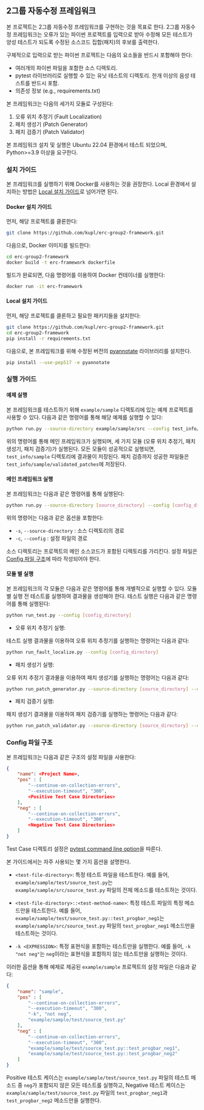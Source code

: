 ## 2그룹 자동수정 프레임워크

본 프로젝트는 2그룹 자동수정 프레임워크를 구현하는 것을 목표로 한다. 2그룹 자동수정 프레임워크는 오류가 있는 파이썬 프로젝트를 입력으로 받아 수정해 모든 테스트가 양성 테스트가 되도록 수정된 소스코드 집합(패치)의 후보를 출력한다. 

구체적으로 입력으로 받는 파이썬 프로젝트는 다음의 요소들을 반드시 포함해야 한다:
- 여러개의 파이썬 파일을 포함한 소스 디렉토리.
- pytest 라이브러리로 실행할 수 있는 유닛 테스트의 디렉토리. 한개 이상의 음성 테스트를 반드시 포함.
- 의존성 정보 (e.g., requirements.txt)

본 프레임워크는 다음의 세가지 모듈로 구성된다:
1. 오류 위치 추정기 (Fault Localization)
2. 패치 생성기 (Patch Generator)
3. 패치 검증기 (Patch Validator)

본 프레임워크 설치 및 실행은 Ubuntu 22.04 환경에서 테스트 되었으며, Python>=3.9 이상을 요구한다.

### 설치 가이드

본 프레임워크를 실행하기 위해 Docker를 사용하는 것을 권장한다. Local 환경에서 설치하는 방법은 [Local 설치 가이드](#local-설치-가이드)로 넘어가면 된다.

#### Docker 설치 가이드 

먼저, 해당 프로젝트를 클론한다:

```bash
git clone https://github.com/kupl/erc-group2-framework.git
```

다음으로, Docker 이미지를 빌드한다:

```bash
cd erc-group2-framework
docker build -t erc-framework dockerfile
```

빌드가 완료되면, 다음 명령어를 이용하여 Docker 컨테이너를 실행한다:

```bash
docker run -it erc-framework
```

#### Local 설치 가이드

먼저, 해당 프로젝트를 클론하고 필요한 패키지들을 설치한다:

```bash
git clone https://github.com/kupl/erc-group2-framework.git
cd erc-group2-framework
pip install -r requirements.txt
```

다음으로, 본 프레임워크를 위해 수정된 버전의 [pyannotate](https://github.com/dropbox/pyannotate) 라이브러리를 설치한다.

```bash
pip install --use-pep517 -e pyannotate
```

### 실행 가이드

#### 예제 실행

본 프레임워크를 테스트하기 위해 `example/sample` 디렉토리에 있는 예제 프로젝트를 사용할 수 있다. 다음과 같은 명령어를 통해 해당 예제를 실행할 수 있다:

```bash
python run.py --source-directory example/sample/src --config test_info/config.json
```

위의 명령어를 통해 메인 프레임워크가 실행되며, 세 가지 모듈 (오류 위치 추정기, 패치 생성기, 패치 검증기)가 실행된다. 모든 모듈이 성공적으로 실행되면, `test_info/sample` 디렉토리에 결과물이 저장된다. 패치 검증까지 성공한 파일들은 `test_info/sample/validated_patches`에 저장된다.

#### 메인 프레임워크 실행

본 프레임워크는 다음과 같은 명령어를 통해 실행된다:

```bash
python run.py --source-directory [source_directory] --config [config_directory]
```

<!-- Make option table -->

위의 명령어는 다음과 같은 옵션을 포함한다:
- `-s`, `--source-directory` : 소스 디렉토리의 경로
- `-c`, `--config` : 설정 파일의 경로

소스 디렉토리는 프로젝트의 메인 소스코드가 포함된 디렉토리를 가리킨다. 설정 파일은 [Config 파일 구조](#config-파일-구조)에 따라 작성되어야 한다.

#### 모듈 별 실행



본 프레임워크의 각 모듈은 다음과 같은 명령어를 통해 개별적으로 실행할 수 있다. 모듈 별 실행 전 테스트를 실행하여 결과물을 생성해야 한다. 테스트 실행은 다음과 같은 명령어를 통해 실행된다:

```bash
python run_test.py --config [config_directory]
```

- 오류 위치 추정기 실행:

테스트 실행 결과물을 이용하여 오류 위치 추정기를 실행하는 명령어는 다음과 같다:

```bash
python run_fault_localize.py --config [config_directory]
```

- 패치 생성기 실행:

오류 위치 추정기 결과물을 이용하여 패치 생성기를 실행하는 명령어는 다음과 같다:

```bash
python run_patch_generator.py --source-directory [source_directory] --config [config_directory]
```

- 패치 검증기 실행:

패치 생성기 결과물을 이용하여 패치 검증기를 실행하는 명령어는 다음과 같다:

```bash
python run_patch_validator.py --source-directory [source_directory] --config [config_directory]
```

### Config 파일 구조

본 프레임워크는 다음과 같은 구조의 설정 파일을 사용한다:

```json
{
    "name": <Project Name>,
    "pos" : [
        "--continue-on-collection-errors", 
        "--execution-timeout", "300", 
        <Positive Test Case Directories>
    ],
    "neg" : [
        "--continue-on-collection-errors", 
        "--execution-timeout", "300", 
        <Negative Test Case Directories>
    ]
}
```

Test Case 디렉토리 설정은 [pytest command line option](https://docs.pytest.org/en/stable/reference/reference.html#ini-options-ref)을 따른다.

본 가이드에서는 자주 사용되는 몇 가지 옵션을 설명한다.

- `<test-file-directory>`: 특정 테스트 파일을 테스트한다.
예를 들어, `example/sample/test/source_test.py`는 `example/sample/src/source_test.py` 파일의 전체 메소드를 테스트하는 것이다.

- `<test-file-directory>::<test-method-name>`: 특정 테스트 파일의 특정 메소드만을 테스트한다.
예를 들어, `example/sample/test/source_test.py::test_progbar_neg1`는 `example/sample/src/source_test.py` 파일의 `test_progbar_neg1` 메소드만을 테스트하는 것이다.

- `-k <EXPRESSION>`: 특정 표현식을 포함하는 테스트만을 실행한다.
예를 들어, `-k "not neg"`는 `neg`이라는 표현식을 포함하지 않는 테스트만을 실행하는 것이다.

이러한 옵션을 통해 예제로 제공된 `example/sample` 프로젝트의 설정 파일은 다음과 같다:
```json
{
    "name": "sample",
    "pos" : [
        "--continue-on-collection-errors", 
        "--execution-timeout", "300", 
        "-k", "not neg",
        "example/sample/test/source_test.py"
    ],
    "neg" : [
        "--continue-on-collection-errors", 
        "--execution-timeout", "300", 
        "example/sample/test/source_test.py::test_progbar_neg1",
        "example/sample/test/source_test.py::test_progbar_neg2"
    ]
}
```

Positive 테스트 케이스는 `example/sample/test/source_test.py` 파일의 테스트 메소드 중 `neg`가 포함되지 않은 모든 테스트를 실행하고, 
Negative 테스트 케이스는 `example/sample/test/source_test.py` 파일의 `test_progbar_neg1`과 `test_progbar_neg2` 메소드만을 실행한다.

<!-- 

### 입력 파이썬 소스 예시

```python
#example/project/src/package1/source1.py
class A() :
    def __init__(self, x) :
        self.x = x

    def foo(self) :
        return self.x + "1" # TypeError 발생

    def goo(self) :
        return self.x
```

```python
#example/project/src/package2/source2.py
class B() :
    def __init__(self) :
        self.x = 1

    def foo(self) :
        return self.x
```

### 입력 테스트 케이스 예시

```python
#example/project/test/package1/source1_test.py
from project.src.package1.source1 import A

def test_foo() : # 음성 테스트케이스
    try:
        a = A(1)
        a.foo()
    except :
        assert False
  
def test_goo() :
    a = A(1)
    assert a.goo() == 1
```

```python
#example/project/test/package2/source2_test.py
from project.src.package2.source2 import B

def test_foo() :
    b = B()
    assert b.foo() == 1
```

 위와 같이 각 테스트 파일은 pytest를 활용하여 각각의 파이썬 소스코드 내부의 개별 메소드를 테스트 할 수 있는 유닛테스트로 구성되어 있다. 위의 예제에서는 첫번째 소스 (source1.py)를 테스트 하기 위한 테스트 케이스 (source1_test.py)의 "test_foo" 메소드의 6번째 라인 실행 도중 (return self.x + "1") 타입 오류가 발생하기 때문에 해당 테스트를 음성 테스트 케이스, 그 외의 테스트 케이스를 양성 테스트 케이스로 분류한다.

### 테스트 실행

프레임워크는 기본적으로 제공된 pytest를 활용해 소스 코드를 테스팅 할 수 있는 기능을 제공한다. 

하나의 프로젝트 대하여 특정 디렉토리에 있는 모든 유닛 테스트를 실행하기 명령어는 다음과 같다:

```
python run_test.py --test_dir [test_dir]
```

예를 들어, 위의 프로젝트를 전체 테스트로 실행하는 명령어는 다음과 같다:
```
python run_test.py --test_dir example/project/test
```

특정 테스트 코드만을 테스트 하는 명령어는 다음과 같다:
```
python run_test.py --test_dir [test_dir] --test_file [test_file.py]
```

예를 들어, test/package1에 있는 source1_test를 실행하는 명령어는 다음과 같다:
```
python run_test.py --test_dir example/project/test/package1 --test_file source1_test.py
```

특정 테스트의 실행 결과만을 확인하기 위해서 프레임워크는 각 테스트 코드의 개별 유닛 테스트를 실행하기 위한 기능을 제공 할 수 있어야 한다, 이를 위한 명령어를 다음과 같이 가정한다:
```
python run_test.py --test_dir [test_dir] --test_file [test_file.py] --test_method [test_method_name]
```

예를 들어, source1_test의 "test_foo" 유닛 테스트의 실행을 확인하기 위한 명령어는 다음과 같다:
```
python run_test.py --test_dir example/project/test/package1 --test_file source1_test.py --test_method test_foo
```

## 오류 위치 추정기 (Fault Localization)

### 오류 위치 추정기 입출력
오류 위치 추정기는 전체 프레임워크의 입력인 파이썬 프로젝트를 입력으로 받아, 타켓 프로젝트의 "fl_output" 디렉토리에 테스트로 실행된 모든 소스코드의 라인별 의심도를 기록한 result.json 파일을 생성한다. 해당 json 파일은 다음과 형식의 key, value를 갖는다:
- "[source_path]:[line_number]" : [suspicious_score]

본 예시에서는 의심도 계산을 위해 각 소스코드의 라인별 $오류 실행 횟수/전체 실행 횟수$ 를 기록하는 아주 기본적인 통계 기반 오류 위치 추정 기술을 가정한다. 예를 들어 첫번째 소스코드 (source1.py)에 대한 테스트 (source1_test.py)를 실행했을 때, 3번째 코드 라인 (self.x = x)는 양성 테스트 음성 테스트 모두에서 실행되고, 6번째 코드 라인 (return self.x + "1")과 9번째 코드 라인 (return self.x)은 각각 음성 테스트 양성 테스트에서만 실행된다. 이를 바탕으로 해당 소스코드에 대한 의심도를 계산하면 다음과 같은 결과물을 얻을 수 있다:
```json
//example/project/fl_output/result.json
{
    "src/package1/source1.py:3" : 0.5,
    "src/package1/source1.py:6" : 1,
    "src/package1/source1.py:9" : 0,
    "src/package2/source2.py:3" : 0,
    "src/package2/source2.py:6" : 0
}
```

전체 프레임 워크의 동작을 위해, 오류 위치 추정기 구현체 (run_fault_localize.py)에서 구현되어야 할 부분은 아래의 run 함수이다. 
```python
def run(src_dir, test_dir) :
    '''
    This is the function which run fault localization.
    '''

    # path where you will save the output of fault localizer
    output_path = src_dir.parent / FAULT_LOCALIZER_OUTPUT

    raise Exception("Not Implemented")
```
해당 함수는 입력으로 오류가 있는 소스코드가 포함된 프로젝트의 소스 디렉토리 (src_dir)와 해당 프로젝트를 테스트 하기위한 유닛 테스트가 포함된 테스트 디렉토리 (test_dir)를 입력으로 받아 테스트 디렉토리의 모든 테스트를 실행하여 계산된 오류 위치 추정 결과물을 대상 프로젝트 디렉토리의 "fl_output/result.json"에 기록한다.

## 패치 생성기 (Patch Generator)

패치 생성기는 파이썬 프로젝트와, 오류 위치 추정기술을 통해 계산된 라인별 의심도를 입력으로 받아 입력으로 받은 테스트를 모두 만족하도록 수정된 소스코드 (패치)를 출력한다. 
이 때 주어진 테스트를 모두 만족할 수 있는 패치가 여러개 존재 할 수 있으므로, 패치 생성기는 여러개의 패치 디렉토리를 만들어 낼 수 있다. 

좀 더 구체적으로 패치 생성기는 "patch_output"이라는 하위 디렉토리에 각각의 패치 결과물을 저장한다. 각 패치 디렉토리는 패치로 인해 변경된 소스코드들이 [source_name]_patch.py의 형태로 저장된다. 예를 들어, 본 예시에서는 음성 테스트에서 발생한 타입 오류를 고치기 위한 패치로 package1의 source1.py의 덧셈 연산에 사용된 각 표현식의 타입을 바꾸는 두가지 패치를 제안한다:

```python
#example/project/generated_patch/patch1/package1/source1_patch.py 
class A() :
    def __init__(self, x) :
        self.x = x

    def foo(self) :
        return str(self.x) + "1"

    def goo(self) :
        return self.x
```

전체 프레임 워크의 동작을 위해, 패치 생성기 (run_patch_generator.py)에서 구현되어야 할 부분은 아래의 run 함수이다. 
```python
def run(src_dir, test_dir) :
    '''
    This is the function which runs patch generator.
    '''
    fl_output_path = src_dir.parent / FAULT_LOCALIZER_OUTPUT
    with open(fl_output_path, 'r') as f:
        # load the fl_output
        pass

    # folder where you will save the output of patch generator
    write_directory = src_dir.parent / PATCH_GENERATE_FOLDER_NAME
    raise Exception("Not Implemented")
```
해당 함수는 입력으로 오류가 있는 소스코드가 포함된 프로젝트의 소스 디렉토리 (src_dir)와 해당 프로젝트를 테스트 하기위한 유닛 테스트가 포함된 테스트 디렉토리 (test_dir)를 입력으로 받는다. 이때 해당 소스 디렉토리의 상위 경로에 오류 위치 추정기 결과물 (fl_output_path)가 있음을 가정한다. 본 함수는 오류 위치 추정기 결과물을 사용하여, 입력 테스트의 모든 테스트를 통과한 패치의 집합을 해당 프로젝트 폴더의 "generated_patches"에 저장한다

## 패치 검증기 (Patch Validator)

(comment: 아래 내용은 patch correctness 에 대한 내용입니다. 일반적으로 APR에서 Validation은 테스트를 모두 통과하는지에 대한 검증입니다.)
패치 생성기가 여러개의 패치를 출력할 수 있기 때문에, 개중에 진짜 정답 패치와 테스트만 만족하는 오답 패치를 구분하기 위한 패치 검증기가 필요하다. 패치 검증기는 패치 생성기가 만들어낸 패치들을 입력으로 받아 검증을 통과한 패치만을 보존하여 프로젝트 디렉토리내에 "validated_patches"라는 하위 디렉토리내에 저장한다. 본 예시에서는 가변적인 함수 입력 대신에, 고정된 primitive 값에 대한 타입을 변경하는 것이 이상한 패치라고 판단하여 첫번째 패치만을 보존한다.

```python
#example/project/result/patch1/package1/source1_patch.py
class A() :
    def __init__(self, x) :
        self.x = x

    def foo(self) :
        return str(self.x) + "1"

    def goo(self) :
        return self.x
```
 -->

